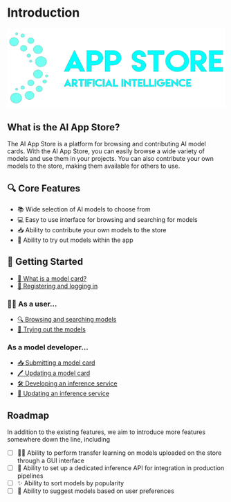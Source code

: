 # Introduction

![AI App Store Logo](../_static/logo-dark.png)

## What is the AI App Store?

The AI App Store is a platform for browsing and contributing AI model cards. With the AI App Store, you can easily browse a wide variety of models and use them in your projects. You can also contribute your own models to the store, making them available for others to use.

## 🔍 Core Features

- 📚 Wide selection of AI models to choose from
- 💻 Easy to use interface for browsing and searching for models
- 📥 Ability to contribute your own models to the store
- 🧪 Ability to try out models within the app

## 🏁 Getting Started

- [📜 What is a model card?](model-cards/model-cards.md)
- [📝 Registering and logging in](authentication.md)

### 🧑‍💼 As a user...

- [🔍 Browsing and searching models](shopping-for-models.md)
- [🧪 Trying out the models](inference-services/inference-services.md)

### As a model developer...

- [📥 Submitting a model card](model-cards/submitting-model-cards.md)
- [🖊️ Updating a model card](model-cards/updating-model-cards.md)
- [🛠 Developing an inference service](inference-services/building-inference-services.md)
- [🔄 Updating an inference service](inference-services/updating-inference-services.md)

## Roadmap

In addition to the existing features, we aim to introduce more features somewhere down the line, including

- [ ] 🧑‍🏭 Ability to perform transfer learning on models uploaded on the store through a GUI interface
- [ ] 🔌 Ability to set up a dedicated inference API for integration in production pipelines
- [ ] ✨ Ability to sort models by popularity
- [ ] 🤖 Ability to suggest models based on user preferences
